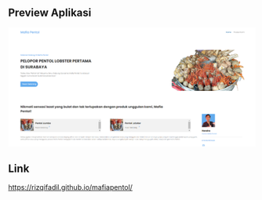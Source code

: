## Preview Aplikasi
![Preview Aplikasi](assets/img/hasilmafia.png)

## Link
https://rizqifadil.github.io/mafiapentol/
